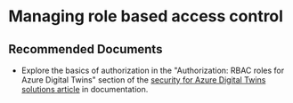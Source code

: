 <properties
	pageTitle="Managing role based access control"
	description="Managing role based access control"
	infoBubbleText="Managing role based access control"
	service="Azure Digital Twins"
	resource="digitaltwins"
	ms.author="rinisbet"
	displayOrder=""
	articleId="digitaltwins-apis-security-rbac"
	diagnosticScenario=""
	selfHelpType="generic"
	supportTopicIds="32741660"
	resourceTags=""
	productPesIds="17262"
	cloudEnvironments="public, fairfax, usnat, ussec"
	ownershipId="AzureDigTwin_DigitalTwins"
/>

# Managing role based access control

## **Recommended Documents**

* Explore the basics of authorization in the "Authorization: RBAC roles for Azure Digital Twins" section of the [security for Azure Digital Twins solutions article](https://docs.microsoft.com/azure/digital-twins/concepts-security#authorization-rbac-roles-for-azure-digital-twins) in documentation.